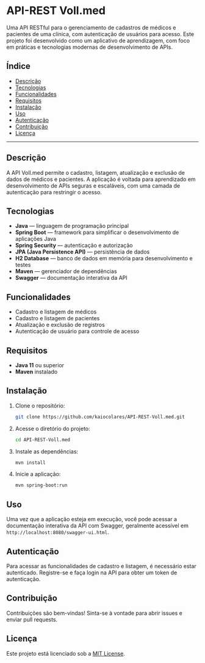 # API-REST Voll.med

Uma API RESTful para o gerenciamento de cadastros de médicos e pacientes de uma clínica, com autenticação de usuários para acesso. Este projeto foi desenvolvido como um aplicativo de aprendizagem, com foco em práticas e tecnologias modernas de desenvolvimento de APIs.

## Índice

- [Descrição](#descrição)
- [Tecnologias](#tecnologias)
- [Funcionalidades](#funcionalidades)
- [Requisitos](#requisitos)
- [Instalação](#instalação)
- [Uso](#uso)
- [Autenticação](#autenticação)
- [Contribuição](#contribuição)
- [Licença](#licença)

---

## Descrição

A API Voll.med permite o cadastro, listagem, atualização e exclusão de dados de médicos e pacientes. A aplicação é voltada para aprendizado em desenvolvimento de APIs seguras e escaláveis, com uma camada de autenticação para restringir o acesso.

## Tecnologias

- **Java** — linguagem de programação principal
- **Spring Boot** — framework para simplificar o desenvolvimento de aplicações Java
- **Spring Security** — autenticação e autorização
- **JPA (Java Persistence API)** — persistência de dados
- **H2 Database** — banco de dados em memória para desenvolvimento e testes
- **Maven** — gerenciador de dependências
- **Swagger** — documentação interativa da API

## Funcionalidades

- Cadastro e listagem de médicos
- Cadastro e listagem de pacientes
- Atualização e exclusão de registros
- Autenticação de usuário para controle de acesso

## Requisitos

- **Java 11** ou superior
- **Maven** instalado

## Instalação

1. Clone o repositório:
    ```bash
    git clone https://github.com/kaiocolares/API-REST-Voll.med.git
    ```

2. Acesse o diretório do projeto:
    ```bash
    cd API-REST-Voll.med
    ```

3. Instale as dependências:
    ```bash
    mvn install
    ```

4. Inicie a aplicação:
    ```bash
    mvn spring-boot:run
    ```

## Uso

Uma vez que a aplicação esteja em execução, você pode acessar a documentação interativa da API com Swagger, geralmente acessível em `http://localhost:8080/swagger-ui.html`.

## Autenticação

Para acessar as funcionalidades de cadastro e listagem, é necessário estar autenticado. Registre-se e faça login na API para obter um token de autenticação.

## Contribuição

Contribuições são bem-vindas! Sinta-se à vontade para abrir issues e enviar pull requests.

## Licença

Este projeto está licenciado sob a [MIT License](LICENSE).
